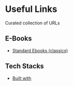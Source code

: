 # Useful Links
Curated collection of URLs 

## E-Books

- [Standard Ebooks (classics)](https://standardebooks.org/)


## Tech Stacks

- [Built with](http://builtwith.com)
